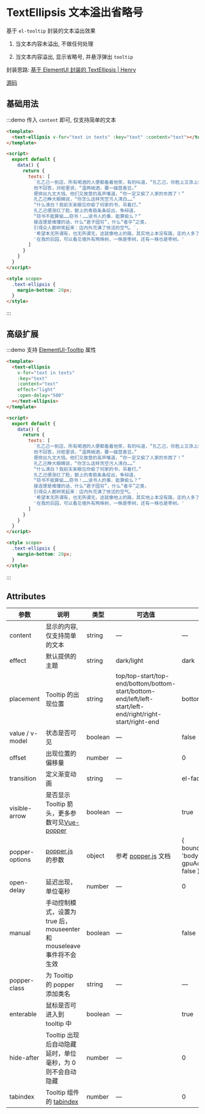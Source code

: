 # TextEllipsis 文本溢出省略号

基于 `el-tooltip` 封装的文本溢出效果

1. 当文本内容未溢出, 不做任何处理

2. 当文本内容溢出, 显示省略号, 并悬浮弹出 `tooltip`

封装思路: [基于 ElementUI 封装的 TextEllipsis | Henry](https://tsz.now.sh/2020/09/03/based-on-element-ui-encapsulation-text-ellipsis/)

[源码](https://github.com/HenryTSZ/vuepress-element-extend/blob/master/docs/.vuepress/components/TextEllipsis.vue)

## 基础用法

:::demo 传入 `content` 即可, 仅支持简单的文本

```html
<template>
  <text-ellipsis v-for="text in texts" :key="text" :content="text"></text-ellipsis>
</template>

<script>
  export default {
    data() {
      return {
        texts: [
          `孔乙己一到店，所有喝酒的人便都看着他笑，有的叫道，“孔乙己，你脸上又添上新伤疤了！”
          他不回答，对柜里说，“温两碗酒，要一碟茴香豆。”
          便排出九文大钱。他们又故意的高声嚷道，“你一定又偷了人家的东西了！”
          孔乙己睁大眼睛说，“你怎么这样凭空污人清白……”
          “什么清白？我前天亲眼见你偷了何家的书，吊着打。”
          孔乙己便涨红了脸，额上的青筋条条绽出，争辩道，
          “窃书不能算偷……窃书！……读书人的事，能算偷么？”
          接连便是难懂的话，什么“君子固穷”，什么“者乎”之类，
          引得众人都哄笑起来：店内外充满了快活的空气。`,
          '希望本无所谓有，也无所谓无，这就像地上的路，其实地上本没有路，走的人多了，也便成了路。',
          '在我的后园，可以看见墙外有两株树，一株是枣树，还有一株也是枣树。'
        ]
      }
    }
  }
</script>

<style scope>
  .text-ellipsis {
    margin-bottom: 20px;
  }
</style>
```

:::

## 高级扩展

:::demo 支持 [ElementUI-Tooltip](https://element.eleme.cn/#/zh-CN/component/tooltip) 属性

```html
<template>
  <text-ellipsis
    v-for="text in texts"
    :key="text"
    :content="text"
    effect="light"
    :open-delay="500"
  ></text-ellipsis>
</template>

<script>
  export default {
    data() {
      return {
        texts: [
          `孔乙己一到店，所有喝酒的人便都看着他笑，有的叫道，“孔乙己，你脸上又添上新伤疤了！”
          他不回答，对柜里说，“温两碗酒，要一碟茴香豆。”
          便排出九文大钱。他们又故意的高声嚷道，“你一定又偷了人家的东西了！”
          孔乙己睁大眼睛说，“你怎么这样凭空污人清白……”
          “什么清白？我前天亲眼见你偷了何家的书，吊着打。”
          孔乙己便涨红了脸，额上的青筋条条绽出，争辩道，
          “窃书不能算偷……窃书！……读书人的事，能算偷么？”
          接连便是难懂的话，什么“君子固穷”，什么“者乎”之类，
          引得众人都哄笑起来：店内外充满了快活的空气。`,
          '希望本无所谓有，也无所谓无，这就像地上的路，其实地上本没有路，走的人多了，也便成了路。',
          '在我的后园，可以看见墙外有两株树，一株是枣树，还有一株也是枣树。'
        ]
      }
    }
  }
</script>

<style scope>
  .text-ellipsis {
    margin-bottom: 20px;
  }
</style>
```

:::

## Attributes

| 参数            | 说明                                                                                                    | 类型    | 可选值                                                                                                    | 默认值                                                |
| --------------- | ------------------------------------------------------------------------------------------------------- | ------- | --------------------------------------------------------------------------------------------------------- | ----------------------------------------------------- |
| content         | 显示的内容, 仅支持简单的文本                                                                            | string  | —                                                                                                         | —                                                     |
| effect          | 默认提供的主题                                                                                          | string  | dark/light                                                                                                | dark                                                  |
| placement       | Tooltip 的出现位置                                                                                      | string  | top/top-start/top-end/bottom/bottom-start/bottom-end/left/left-start/left-end/right/right-start/right-end | bottom                                                |
| value / v-model | 状态是否可见                                                                                            | boolean | —                                                                                                         | false                                                 |
| offset          | 出现位置的偏移量                                                                                        | number  | —                                                                                                         | 0                                                     |
| transition      | 定义渐变动画                                                                                            | string  | —                                                                                                         | el-fade-in-linear                                     |
| visible-arrow   | 是否显示 Tooltip 箭头，更多参数可见[Vue-popper](https://github.com/element-component/vue-popper)        | boolean | —                                                                                                         | true                                                  |
| popper-options  | [popper.js](https://popper.js.org/documentation.html) 的参数                                            | object  | 参考 [popper.js](https://popper.js.org/documentation.html) 文档                                           | { boundariesElement: 'body', gpuAcceleration: false } |
| open-delay      | 延迟出现，单位毫秒                                                                                      | number  | —                                                                                                         | 0                                                     |
| manual          | 手动控制模式，设置为 true 后，mouseenter 和 mouseleave 事件将不会生效                                   | boolean | —                                                                                                         | false                                                 |
| popper-class    | 为 Tooltip 的 popper 添加类名                                                                           | string  | —                                                                                                         | —                                                     |
| enterable       | 鼠标是否可进入到 tooltip 中                                                                             | boolean | —                                                                                                         | true                                                  |
| hide-after      | Tooltip 出现后自动隐藏延时，单位毫秒，为 0 则不会自动隐藏                                               | number  | —                                                                                                         | 0                                                     |
| tabindex        | Tooltip 组件的 [tabindex](https://developer.mozilla.org/en-US/docs/Web/HTML/Global_attributes/tabindex) | number  | —                                                                                                         | 0                                                     |
